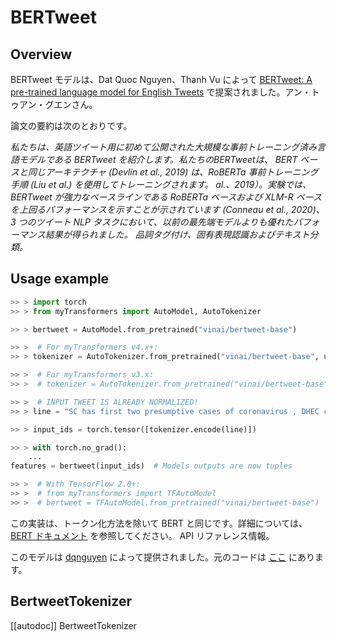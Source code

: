 <!--Copyright 2020 The HuggingFace Team. All rights reserved.

Licensed under the Apache License, Version 2.0 (the "License"); you may not use this file except in compliance with
the License. You may obtain a copy of the License at

http://www.apache.org/licenses/LICENSE-2.0

Unless required by applicable law or agreed to in writing, software distributed under the License is distributed on
an "AS IS" BASIS, WITHOUT WARRANTIES OR CONDITIONS OF ANY KIND, either express or implied. See the License for the
specific language governing permissions and limitations under the License.

⚠️ Note that this file is in Markdown but contain specific syntax for our doc-builder (similar to MDX) that may not be
rendered properly in your Markdown viewer.

-->

# BERTweet

## Overview

BERTweet モデルは、Dat Quoc Nguyen、Thanh Vu によって [BERTweet: A pre-trained language model for English Tweets](https://www.aclweb.org/anthology/2020.emnlp-demos.2.pdf) で提案されました。アン・トゥアン・グエンさん。

論文の要約は次のとおりです。

*私たちは、英語ツイート用に初めて公開された大規模な事前トレーニング済み言語モデルである BERTweet を紹介します。私たちのBERTweetは、
BERT ベースと同じアーキテクチャ (Devlin et al., 2019) は、RoBERTa 事前トレーニング手順 (Liu et al.) を使用してトレーニングされます。
al.、2019）。実験では、BERTweet が強力なベースラインである RoBERTa ベースおよび XLM-R ベースを上回るパフォーマンスを示すことが示されています (Conneau et al.,
2020)、3 つのツイート NLP タスクにおいて、以前の最先端モデルよりも優れたパフォーマンス結果が得られました。
品詞タグ付け、固有表現認識およびテキスト分類。*

## Usage example

```python
>> > import torch
>> > from myTransformers import AutoModel, AutoTokenizer

>> > bertweet = AutoModel.from_pretrained("vinai/bertweet-base")

>> >  # For myTransformers v4.x+:
>> > tokenizer = AutoTokenizer.from_pretrained("vinai/bertweet-base", use_fast=False)

>> >  # For myTransformers v3.x:
>> >  # tokenizer = AutoTokenizer.from_pretrained("vinai/bertweet-base")

>> >  # INPUT TWEET IS ALREADY NORMALIZED!
>> > line = "SC has first two presumptive cases of coronavirus , DHEC confirms HTTPURL via @USER :cry:"

>> > input_ids = torch.tensor([tokenizer.encode(line)])

>> > with torch.no_grad():
    ...
features = bertweet(input_ids)  # Models outputs are now tuples

>> >  # With TensorFlow 2.0+:
>> >  # from myTransformers import TFAutoModel
>> >  # bertweet = TFAutoModel.from_pretrained("vinai/bertweet-base")
```
<Tip>

この実装は、トークン化方法を除いて BERT と同じです。詳細については、[BERT ドキュメント](bert) を参照してください。
API リファレンス情報。

</Tip>

このモデルは [dqnguyen](https://huggingface.co/dqnguyen) によって提供されました。元のコードは [ここ](https://github.com/VinAIResearch/BERTweet) にあります。

## BertweetTokenizer

[[autodoc]] BertweetTokenizer
